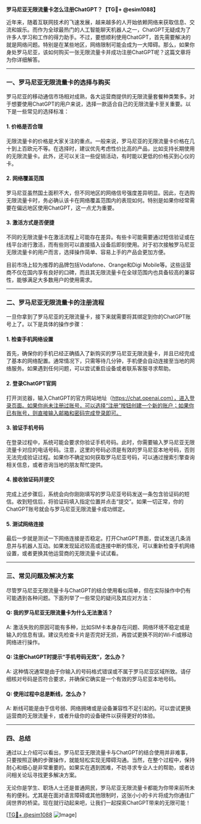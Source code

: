 **罗马尼亚无限流量卡怎么注册ChatGPT？【TG💪+ @esim1088】**

近年来，随着互联网技术的飞速发展，越来越多的人开始依赖网络来获取信息、交流和娱乐。而作为全球最热门的人工智能聊天机器人之一，ChatGPT无疑成为了许多人学习和工作的得力助手。不过，要想顺利使用ChatGPT，首先需要解决的就是网络问题。特别是在某些地区，网络限制可能会成为一大障碍。那么，如果你身处罗马尼亚，该如何购买一张无限流量卡并成功注册ChatGPT呢？这篇文章将为你详细解答。

---

### 一、罗马尼亚无限流量卡的选择与购买

罗马尼亚的移动通信市场相对成熟，各大运营商提供的无限流量套餐种类繁多。对于想要使用ChatGPT的用户来说，选择一款适合自己的无限流量卡至关重要。以下是一些常见的选择标准：

#### 1. **价格是否合理**
   无限流量卡的价格是大家关注的重点。一般来说，罗马尼亚的无限流量卡价格在几十到上百欧元不等。在选择时，建议优先考虑性价比高的产品，比如支持长期使用的无限流量卡。此外，还可以关注一些促销活动，有时能以更低的价格买到心仪的卡。

#### 2. **网络覆盖范围**
   罗马尼亚虽然国土面积不大，但不同地区的网络信号强度差异明显。因此，在选购无限流量卡时，务必确认该卡在网络覆盖范围内的表现如何。特别是如果你经常需要在偏远地区使用ChatGPT，这一点尤为重要。

#### 3. **激活方式是否便捷**
   不同的无限流量卡在激活流程上可能存在差异。有些卡可能需要通过短信验证或在线平台进行激活，而有些则可以直接插入设备后即刻使用。对于初次接触罗马尼亚无限流量卡的用户而言，选择操作简单、容易上手的产品会更加方便。

目前市场上较为推荐的品牌包括Vodafone、Orange和Digi Mobile等。这些运营商不仅在国内享有良好的口碑，而且其无限流量卡在全球范围内也具备较高的兼容性，能够满足大多数用户的使用需求。

---

### 二、罗马尼亚无限流量卡的注册流程

一旦你拿到了罗马尼亚的无限流量卡，接下来就需要将其绑定到你的ChatGPT账号上了。以下是具体的操作步骤：

#### 1. **检查手机网络设置**
   首先，确保你的手机已经正确插入了新购买的罗马尼亚无限流量卡，并且已经完成了基本的网络配置。通常情况下，只需等待几分钟，手机便会自动连接至当地的网络服务。如果遇到任何问题，可以尝试重启设备或者联系客服寻求帮助。

#### 2. **登录ChatGPT官网**
   打开浏览器，输入ChatGPT的官方网站地址（https://chat.openai.com），进入登录页面。如果你尚未注册过账号，可以选择“注册”按钮创建一个新的账户；如果你已有账号，则直接输入邮箱和密码完成登录即可。

#### 3. **验证手机号码**
   在登录过程中，系统可能会要求你验证手机号码。此时，你需要输入罗马尼亚无限流量卡对应的电话号码。注意，这里的号码必须是有效的罗马尼亚本地号码，否则无法完成验证过程。如果你不确定如何获取罗马尼亚号码，可以通过搜索引擎查询相关信息，或者咨询当地的朋友帮忙提供。

#### 4. **接收验证码并提交**
   完成上述步骤后，系统会向你刚刚填写的罗马尼亚号码发送一条包含验证码的短信。收到短信后，将验证码填入指定位置并点击“提交”。如果一切正常，你的ChatGPT账号就会与罗马尼亚无限流量卡成功绑定。

#### 5. **测试网络连接**
   最后一步就是测试一下网络连接是否稳定。打开ChatGPT界面，尝试发送几条消息并与机器人互动。如果发现延迟较高或连接中断的情况，可以重新检查手机网络设置，或者更换其他运营商的无限流量卡试试看。

---

### 三、常见问题及解决方案

尽管罗马尼亚无限流量卡与ChatGPT的结合使用看似简单，但在实际操作中仍有可能遇到各种问题。下面列举了一些常见的疑问及其应对方法：

#### Q: 我的罗马尼亚无限流量卡为什么无法激活？
A: 激活失败的原因可能有多种，比如SIM卡本身存在问题、网络环境不稳定或是输入的信息有误。建议先检查卡片是否完好无损，再尝试更换不同的Wi-Fi或移动网络进行操作。

#### Q: 注册ChatGPT时提示“手机号码无效”，怎么办？
A: 这种情况通常是由于你输入的号码格式错误或不属于罗马尼亚区域所致。请仔细核对号码是否符合要求，并确保它确实是一个有效的罗马尼亚本地号码。

#### Q: 使用过程中总是断线，怎么办？
A: 断线可能是由于信号弱、网络拥堵或是设备兼容性不足引起的。可以尝试更换运营商的无限流量卡，或者升级你的设备硬件以获得更好的体验。

---

### 四、总结

通过以上介绍可以看出，罗马尼亚无限流量卡与ChatGPT的结合使用并非难事，只要按照正确的步骤操作，就能轻松实现无障碍沟通。当然，在整个过程中，保持耐心和细心是非常重要的。如果实在遇到困难，不妨寻求专业人士的帮助，或者访问相关论坛寻找更多解决方案。

无论你是学生、职场人士还是普通网民，罗马尼亚无限流量卡都能为你带来前所未有的便利。尤其是在面对语言障碍或其他限制时，这张小小的卡片将成为你通往广阔世界的桥梁。现在就行动起来吧，让我们一起探索ChatGPT带来的无限可能！

[[TG💪+ @esim1088](https://t.me/s/esim1088) ![Image](https://i.postimg.cc/4NQfJmqS/Snipaste-2025-05-13-00-14-12.png)]